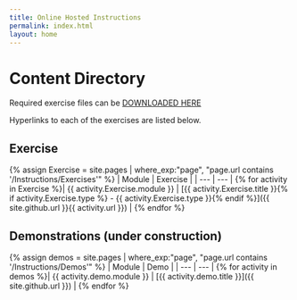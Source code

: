 ```yaml
---
title: Online Hosted Instructions
permalink: index.html
layout: home
---
```


# Content Directory

Required exercise files can be [DOWNLOADED HERE](https://github.com/MicrosoftLearning/AZ-700-Designing-and-Implementing-Microsoft-Azure-Networking-Solutions/archive/master.zip)

Hyperlinks to each of the exercises are listed below.

## Exercise

{% assign Exercise = site.pages | where_exp:"page", "page.url contains '/Instructions/Exercises'" %}
| Module | Exercise |
| --- | --- | 
{% for activity in Exercise %}| {{ activity.Exercise.module }} | [{{ activity.Exercise.title }}{% if activity.Exercise.type %} - {{ activity.Exercise.type }}{% endif %}]({{ site.github.url }}{{ activity.url }}) |
{% endfor %}

## Demonstrations (under construction)

{% assign demos = site.pages | where_exp:"page", "page.url contains '/Instructions/Demos'" %}
| Module | Demo |
| --- | --- |
{% for activity in demos  %}| {{ activity.demo.module }} | [{{ activity.demo.title }}]({{ site.github.url }}) |
{% endfor %}

